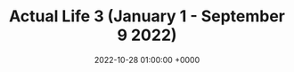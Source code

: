 ---
layout: none
title: "Actual Life 3 (January 1 - September 9 2022)"
artist: "Fred again.."
secondary_artists: ""
art: "fred-again---actual-life-3--january-1---september-9-2022-.jpg"
spotify_url: https://open.spotify.com/album/5q2iMctlDvEMYVIawF6Vop
date: 2022-10-28 01:00:00 +0000
categories: album
tags: []
---